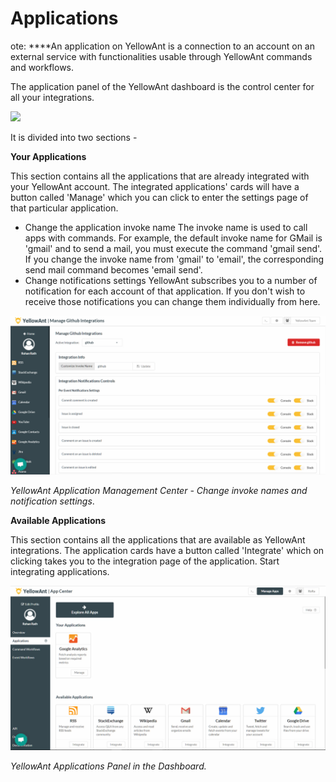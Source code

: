 # Applications

ote: ****An application on YellowAnt is a connection to an account on an external service with functionalities usable through YellowAnt commands and workflows.

The application panel of the YellowAnt dashboard is the control center for all your integrations.

![](../.gitbook/assets/appsdash%20%281%29.jpg)

It is divided into two sections -

**Your Applications**

This section contains all the applications that are already integrated with your YellowAnt account. The integrated applications' cards will have a button called 'Manage' which you can click to enter the settings page of that particular application.

* Change the application invoke name The invoke name is used to call apps with commands. For example, the default invoke name for GMail is 'gmail' and to send a mail, you must execute the command 'gmail send'. If you change the invoke name from 'gmail' to 'email', the corresponding send mail command becomes 'email send'.
* Change notifications settings YellowAnt subscribes you to a number of notification for each account of that application. If you don't wish to receive those notifications you can change them individually from here.

![](../.gitbook/assets/image%20%28292%29.png)

_YellowAnt Application Management Center - Change invoke names and notification settings_.

**Available Applications**

This section contains all the applications that are available as YellowAnt integrations. The application cards have a button called 'Integrate' which on clicking takes you to the integration page of the application. Start integrating applications.

![](../.gitbook/assets/image%20%28260%29.png)

_YellowAnt Applications Panel in the Dashboard._

